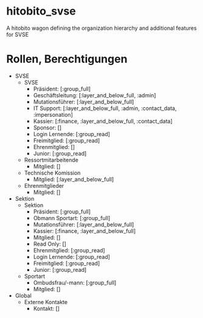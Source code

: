 # hitobito_svse

A hitobito wagon defining the organization hierarchy and additional features for SVSE

# Rollen, Berechtigungen

* SVSE
  * SVSE
    * Präsident: [:group_full]
    * Geschäftsleitung: [:layer_and_below_full, :admin]
    * Mutationsführer: [:layer_and_below_full]
    * IT Support: [:layer_and_below_full, :admin, :contact_data, :impersonation]
    * Kassier: [:finance, :layer_and_below_full, :contact_data]
    * Sponsor: []
    * Login Lernende: [:group_read]
    * Freimitglied: [:group_read]
    * Ehrenmitglied: []
    * Junior: [:group_read]
  * Ressortmitarbeitende
    * Mitglied: []
  * Technische Komission
    * Mitglied: [:layer_and_below_full]
  * Ehrenmitglieder
    * Mitglied: []
* Sektion
  * Sektion
    * Präsident: [:group_full]
    * Obmann Sportart: [:group_full]
    * Mutationsführer: [:layer_and_below_full]
    * Kassier: [:finance, :layer_and_below_full]
    * Mitglied: []
    * Read Only: []
    * Ehrenmitglied: [:group_read]
    * Login Lernende: [:group_read]
    * Freimitglied: [:group_read]
    * Junior: [:group_read]
  * Sportart
    * Ombudsfrau/-mann: [:group_full]
    * Mitglied: []
* Global
  * Externe Kontakte
    * Kontakt: []
